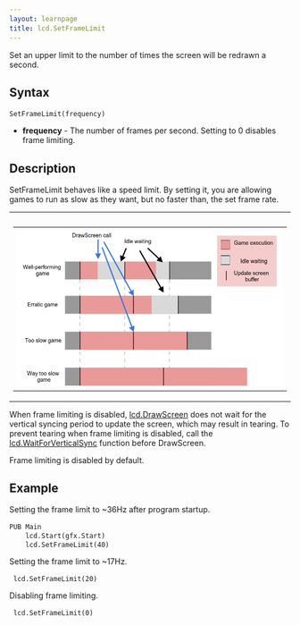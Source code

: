 ```yaml
---
layout: learnpage
title: lcd.SetFrameLimit
--- 
```


Set an upper limit to the number of times the screen will be redrawn a
second.

## Syntax

    SetFrameLimit(frequency)

-   **frequency** - The number of frames per second. Setting to 0
    disables frame limiting.

## Description

SetFrameLimit behaves like a speed limit. By setting it, you are
allowing games to run as slow as they want, but no faster than, the set
frame rate.

<table>
<col width="100%" />
<tbody>
<tr class="odd">
<td align="left"><table>
<caption> </caption>
<tbody>
<tr class="odd">
<td align="left"><img src="attachments/14811144/14876721.png" /></td>
</tr>
</tbody>
</table></td>
</tr>
</tbody>
</table>

When frame limiting is disabled, [lcd.DrawScreen](lcd.DrawScreen.html)
does not wait for the vertical syncing period to update the screen,
which may result in tearing. To prevent tearing when frame limiting is
disabled, call the
[lcd.WaitForVerticalSync](lcd.WaitForVerticalSync.html) function before
DrawScreen.

Frame limiting is disabled by default.

## Example

Setting the frame limit to \~36Hz after program startup.

    PUB Main
        lcd.Start(gfx.Start)
        lcd.SetFrameLimit(40)

Setting the frame limit to \~17Hz.

     lcd.SetFrameLimit(20)

Disabling frame limiting.

     lcd.SetFrameLimit(0)


